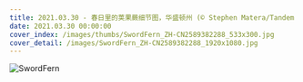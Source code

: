 ```yaml
---
title: 2021.03.30 - 春日里的荚果蕨细节图，华盛顿州 (© Stephen Matera/Tandem Stills + Motion)
date: 2021.03.30 00:00:00
cover_index: /images/thumbs/SwordFern_ZH-CN2589382288_533x300.jpg
cover_detail: /images/SwordFern_ZH-CN2589382288_1920x1080.jpg
---
```


![SwordFern](/images/SwordFern_ZH-CN2589382288_1920x1080.jpg)
